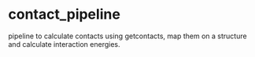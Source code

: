 # contact_pipeline
pipeline to calculate contacts using getcontacts, map them on a structure and calculate interaction energies.
